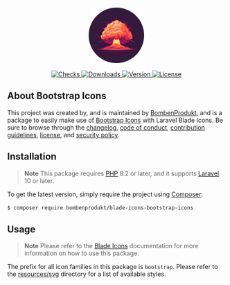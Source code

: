 <p align="center">
    <a href="https://bombenprodukt.com" target="_blank">
        <img src="https://raw.githubusercontent.com/BombenProdukt/assets/main/logo-text.svg" width="128" alt="BombenProdukt Logo" />
    </a>
</p>

<p align="center">
    <a href="https://github.com/BombenProdukt/blade-icons-bootstrap-icons/actions">
        <img src="https://badge.sh/github/check-runs/BombenProdukt/blade-icons-bootstrap-icons" alt="Checks" />
    </a>
    <a href="https://packagist.org/packages/bombenprodukt/blade-icons-bootstrap-icons">
        <img src="https://badge.sh/packagist/downloads/BombenProdukt/blade-icons-bootstrap-icons" alt="Downloads" />
    </a>
    <a href="https://packagist.org/packages/bombenprodukt/blade-icons-bootstrap-icons">
        <img src="https://badge.sh/packagist/version/BombenProdukt/blade-icons-bootstrap-icons" alt="Version" />
    </a>
    <a href="https://packagist.org/packages/bombenprodukt/blade-icons-bootstrap-icons">
        <img src="https://badge.sh/packagist/license/BombenProdukt/blade-icons-bootstrap-icons" alt="License" />
    </a>
</p>

## About Bootstrap Icons

This project was created by, and is maintained by [BombenProdukt](https://github.com/BombenProdukt), and is a package to easily make use of [Bootstrap Icons](https://github.com/twbs/icons) with Laravel Blade Icons. Be sure to browse through the [changelog](CHANGELOG.md), [code of conduct](.github/CODE_OF_CONDUCT.md), [contribution guidelines](.github/CONTRIBUTING.md), [license](LICENSE), and [security policy](.github/SECURITY.md).

## Installation

> **Note**
> This package requires [PHP](https://www.php.net/) 8.2 or later, and it supports [Laravel](https://laravel.com/) 10 or later.

To get the latest version, simply require the project using [Composer](https://getcomposer.org/):

```bash
$ composer require bombenprodukt/blade-icons-bootstrap-icons
```

## Usage

> **Note**
> Please refer to the [Blade Icons](https://github.com/BombenProdukt/blade-icons) documentation for more information on how to use this package.

The prefix for all icon families in this package is `bootstrap`. Please refer to the [resources/svg](/resources/svg) directory for a list of available styles.
